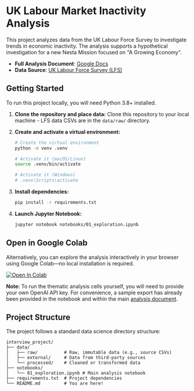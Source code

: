 

# UK Labour Market Inactivity Analysis

This project analyzes data from the UK Labour Force Survey to investigate trends in economic inactivity. The analysis supports a hypothetical investigation for a new Nesta Mission focused on "A Growing Economy".

  - **Full Analysis Document**: [Google Docs](https://docs.google.com/document/d/12BrwzeASjTUqxsiNHTftcSD7gW4P4OOKcdcvdLcTebY/edit?usp=sharing)
  - **Data Source**: [UK Labour Force Survey (LFS)](https://www.ons.gov.uk/surveys/informationforhouseholdsandindividuals/householdandindividualsurveys/labourforcesurvey)


## Getting Started

To run this project locally, you will need Python 3.8+ installed.

1.  **Clone the repository and place data:**
    Clone this repository to your local machine - LFS data CSVs are in the `data/raw/` directory.

2.  **Create and activate a virtual environment:**

    ```bash
    # Create the virtual environment
    python -m venv .venv

    # Activate it (macOS/Linux)
    source .venv/bin/activate

    # Activate it (Windows)
    # .venv\Scripts\activate
    ```

3.  **Install dependencies:**

    ```bash
    pip install -r requirements.txt
    ```

4.  **Launch Jupyter Notebook:**

    ```bash
    jupyter notebook notebooks/01_exploration.ipynb
    ```


##  Open in Google Colab

Alternatively, you can explore the analysis interactively in your browser using Google Colab—no local installation is required.

[![Open In Colab](https://colab.research.google.com/assets/colab-badge.svg)](https://colab.research.google.com/github/monkeymoves/nesta/blob/main/notebooks/01_exploration.ipynb)

**Note:** To run the thematic analysis cells yourself, you will need to provide your own OpenAI API key. For convenience, a sample export has already been provided in the notebook and within the main [analysis document](https://docs.google.com/document/d/12BrwzeASjTUqxsiNHTftcSD7gW4P4OOKcdcvdLcTebY/edit?tab=t.0).



## Project Structure

The project follows a standard data science directory structure:

```
interview_project/
├── data/
│   ├── raw/          # Raw, immutable data (e.g., source CSVs)
│   ├── external/     # Data from third-party sources
│   └── processed/    # Cleaned or transformed data
├── notebooks/
│   └── 01_exploration.ipynb # Main analysis notebook
├── requirements.txt  # Project dependencies
└── README.md         # You are here!
```